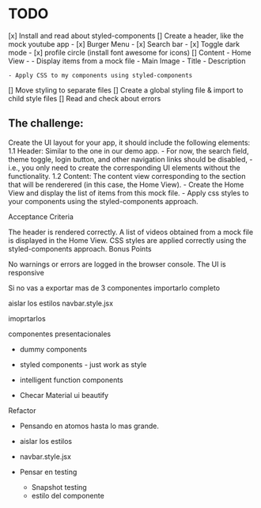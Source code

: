 # TODO 
[x] Install and read about styled-components
[] Create a header, like the mock youtube app
    - [x] Burger Menu 
    - [x] Search bar
    - [x] Toggle dark mode 
    - [x] profile circle (install font awesome for icons)
[] Content
    - Home View
        - 
    - Display items from a mock file 
        - Main Image 
        - Title 
        - Description
        
    - Apply CSS to my components using styled-components
[] Move styling to separate files 
[] Create a global styling file & import to child style files
[] Read and check about errors

## The challenge:

Create the UI layout for your app, it should include the following elements:
    1.1 Header: Similar to the one in our demo app. 
        - For now, the search field, theme toggle, login button, and other navigation links should be disabled, 
        - i.e., you only need to create the corresponding UI elements without the functionality.
    1.2 Content: The content view corresponding to the section that will be renderered (in this case, the Home View).
        - Create the Home View and display the list of items from this mock file.
        - Apply css styles to your components using the styled-components approach.

Acceptance Criteria

 The header is rendered correctly.
 A list of videos obtained from a mock file is displayed in the Home View.
 CSS styles are applied correctly using the styled-components approach.
Bonus Points

 No warnings or errors are logged in the browser console.
 The UI is responsive
 
 
 Si no vas a exportar mas de 3 componentes importarlo completo 
 
 aislar los estilos
 navbar.style.jsx
 
 
 imoprtarlos 
 
 
 componentes presentacionales 
- dummy components
- styled components - just work as style
- intelligent function components
 
 
 - Checar 
 Material ui 
 beautify
 
 
 Refactor 
 - Pensando en atomos hasta lo mas grande.
 - aislar los estilos
 - navbar.style.jsx
 
 
 - Pensar en testing 
    - Snapshot testing 
    - estilo del componente 
    
    
    
  